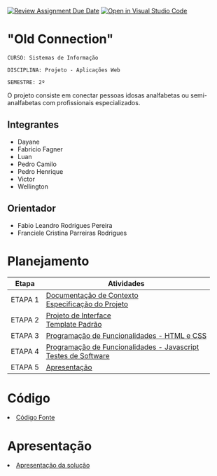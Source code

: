 [![Review Assignment Due Date](https://classroom.github.com/assets/deadline-readme-button-24ddc0f5d75046c5622901739e7c5dd533143b0c8e959d652212380cedb1ea36.svg)](https://classroom.github.com/a/c1_paze5)
[![Open in Visual Studio Code](https://classroom.github.com/assets/open-in-vscode-718a45dd9cf7e7f842a935f5ebbe5719a5e09af4491e668f4dbf3b35d5cca122.svg)](https://classroom.github.com/online_ide?assignment_repo_id=11648155&assignment_repo_type=AssignmentRepo)
# "Old Connection"

`CURSO: Sistemas de Informação`

`DISCIPLINA: Projeto - Aplicações Web`

`SEMESTRE: 2º`

O projeto consiste em conectar pessoas idosas analfabetas ou semi-analfabetas com profissionais especializados.

## Integrantes

* Dayane 
* Fabricio Fagner 
* Luan 
* Pedro Camilo 
* Pedro Henrique
* Victor
* Wellington

## Orientador

* Fabio Leandro Rodrigues Pereira
* Franciele Cristina Parreiras Rodrigues 

# Planejamento

| Etapa         | Atividades |
|  :----:   | ----------- |
| ETAPA 1         |[Documentação de Contexto](docs/context.md) <br> [Especificação do Projeto](docs/especification.md) |
| ETAPA 2         |[Projeto de Interface](docs/interface.md) <br> [Template Padrão](docs/template.md) |
| ETAPA 3         |[Programação de Funcionalidades - HTML e CSS](docs/development.md) |
| ETAPA 4        |[Programação de Funcionalidades - Javascript](docs/development.md) <br> [Testes de Software ](docs/tests.md) |
| ETAPA 5         | [Apresentação](presentation/README.md) |

# Código

<li><a href="src/README.md"> Código Fonte</a></li>

# Apresentação

<li><a href="presentation/README.md"> Apresentação da solução</a></li>

